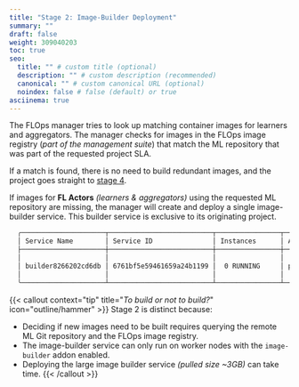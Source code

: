 ```yaml
---
title: "Stage 2: Image-Builder Deployment"
summary: ""
draft: false
weight: 309040203
toc: true
seo:
  title: "" # custom title (optional)
  description: "" # custom description (recommended)
  canonical: "" # custom canonical URL (optional)
  noindex: false # false (default) or true
asciinema: true
---
```


The FLOps manager tries to look up matching container images for learners and aggregators.
The manager checks for images in the FLOps image registry (*part of the management suite*) that match the ML repository that was part of the requested project SLA. 

If a match is found, there is no need to build redundant images, and the project goes straight to [stage 4](/docs/manuals/flops-addon/flops-project-workflow/stages/stage-4-fl-actors-deployment/).

If images for **FL Actors** *(learners & aggregators)* using the requested ML repository are missing, the manager will create and deploy a single image-builder service.
This builder service is exclusive to its originating project.

```bash
  ╭─────────────────────┬──────────────────────────┬────────────────┬──────────────────┬──────────────────────────╮     
  │ Service Name        │ Service ID               │ Instances      │ App Name         │ App ID                   │     
  ├─────────────────────┼──────────────────────────┼────────────────┼──────────────────┼──────────────────────────┤     
  │                     │                          │                │                  │                          │     
  │ builder8266202cd6db │ 6761bf5e59461659a24b1199 │  0 RUNNING     │ projc3fd78f56b75 │ 6761bf5d59461659a24b1197 │      
  │                     │                          │                │                  │                          │     
  ╰─────────────────────┴──────────────────────────┴────────────────┴──────────────────┴──────────────────────────╯     
```

{{< callout context="tip" title="*To build or not to build?*" icon="outline/hammer" >}}
  Stage 2 is distinct because:
  - Deciding if new images need to be built requires querying the remote ML Git repository and the FLOps image registry.
  - The image-builder service can only run on worker nodes with the `image-builder` addon enabled.
  - Deploying the large image builder service *(pulled size ~3GB)* can take time.
{{< /callout >}}
